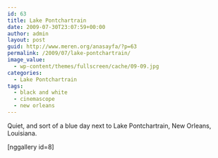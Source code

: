 ```yaml
---
id: 63
title: Lake Pontchartrain
date: 2009-07-30T23:07:59+00:00
author: admin
layout: post
guid: http://www.meren.org/anasayfa/?p=63
permalink: /2009/07/lake-pontchartrain/
image_value:
  - wp-content/themes/fullscreen/cache/09-09.jpg
categories:
  - Lake Pontchartrain
tags:
  - black and white
  - cinemascope
  - new orleans
---
```

Quiet, and sort of a blue day next to Lake Pontchartrain, New Orleans, Louisiana.

[nggallery id=8]
